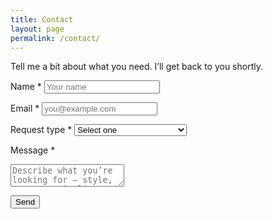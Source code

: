 ```yaml
---
title: Contact
layout: page
permalink: /contact/
---
```


<p>Tell me a bit about what you need. I’ll get back to you shortly.</p>

<form action="https://formspree.io/f/xeorwvyp" method="POST" class="contact-form" novalidate>
  <!-- Name -->
  <label for="name">Name *</label>
  <input id="name" name="name" type="text" required autocomplete="name" placeholder="Your name">

  <!-- Email -->
  <label for="email">Email *</label>
  <input id="email" name="email" type="email" required autocomplete="email" placeholder="you@example.com">

  <!-- Request type -->
  <label for="request_type">Request type *</label>
  <select id="request_type" name="request_type" required>
    <option value="" selected disabled>Select one</option>
    <option>Custom Design Request</option>
    <option>General Question</option>
    <option>Wholesale / Bulk Order</option>
    <option>Collaboration / Partnership</option>
  </select>

  <!-- Message -->
  <label for="message">Message *</label>
  <textarea id="message" name="message" required placeholder="Describe what you’re looking for — style, purpose, timeline, etc."></textarea>

  <!-- Hidden fields -->
  <input type="hidden" name="_subject" value="New inquiry from dcvdesigns.com">
  <input type="hidden" name="_next" value="/thanks/">

  <!-- Spam honeypot -->
  <label style="display:none">Leave this field empty
    <input type="text" name="_gotcha" tabindex="-1" autocomplete="off">
  </label>

  <button type="submit" class="btn primary">Send</button>
</form>
